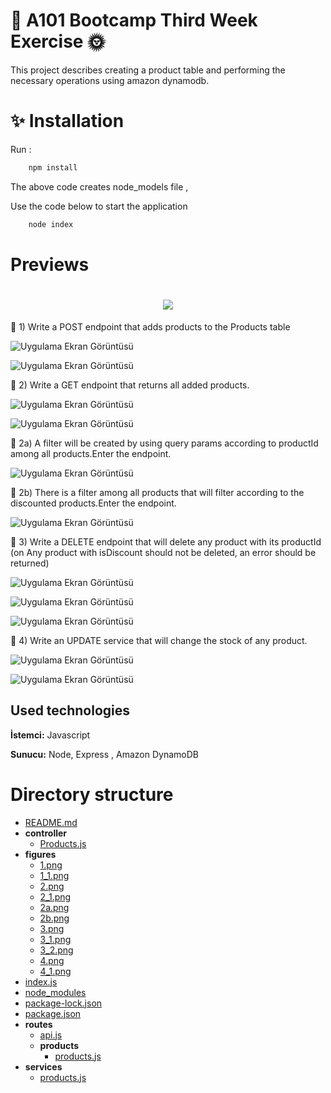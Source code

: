 
# 🚀 A101 Bootcamp Third Week Exercise 🌞

This project describes creating a product table and performing the necessary operations using amazon dynamodb.

# ✨ Installation


Run :

```bash
    npm install
```

The above code creates node_models file ,

Use the code below to start the application

```bash
    node index
```

# Previews

<h1 align="center"><img src="https://readme-typing-svg.herokuapp.com?font=arial-bold&color=%23F70000&size=28&duration=10000&vCenter=true&lines=A%E2%86%92" />
</h1>

📗 1) Write a POST endpoint that adds products to the Products table

![Uygulama Ekran Görüntüsü](https://github.com/A101-Node-js-TypeScript-Bootcamp/a101-bootcamp-odev3-esehitoglu/blob/main/figures/1.png)

![Uygulama Ekran Görüntüsü](https://github.com/A101-Node-js-TypeScript-Bootcamp/a101-bootcamp-odev3-esehitoglu/blob/main/figures/1_1.png)

📘 2) Write a GET endpoint that returns all added products.

![Uygulama Ekran Görüntüsü](https://github.com/A101-Node-js-TypeScript-Bootcamp/a101-bootcamp-odev3-esehitoglu/blob/main/figures/2.png)

![Uygulama Ekran Görüntüsü](https://github.com/A101-Node-js-TypeScript-Bootcamp/a101-bootcamp-odev3-esehitoglu/blob/main/figures/2_1.png)

📘 2a) A filter will be created by using query params according to productId among all products.Enter the endpoint.

![Uygulama Ekran Görüntüsü](https://github.com/A101-Node-js-TypeScript-Bootcamp/a101-bootcamp-odev3-esehitoglu/blob/main/figures/2a.png)

📘 2b) There is a filter among all products that will filter according to the discounted products.Enter the endpoint.

![Uygulama Ekran Görüntüsü](https://github.com/A101-Node-js-TypeScript-Bootcamp/a101-bootcamp-odev3-esehitoglu/blob/main/figures/2b.png)

📙 3) Write a DELETE endpoint that will delete any product with its productId (on
Any product with isDiscount should not be deleted, an error should be returned)

![Uygulama Ekran Görüntüsü](https://github.com/A101-Node-js-TypeScript-Bootcamp/a101-bootcamp-odev3-esehitoglu/blob/main/figures/3.png)

![Uygulama Ekran Görüntüsü](https://github.com/A101-Node-js-TypeScript-Bootcamp/a101-bootcamp-odev3-esehitoglu/blob/main/figures/3_1.png)

![Uygulama Ekran Görüntüsü](https://github.com/A101-Node-js-TypeScript-Bootcamp/a101-bootcamp-odev3-esehitoglu/blob/main/figures/3_2.png)

📕 4) Write an UPDATE service that will change the stock of any product.

![Uygulama Ekran Görüntüsü](https://github.com/A101-Node-js-TypeScript-Bootcamp/a101-bootcamp-odev3-esehitoglu/blob/main/figures/4.png)

![Uygulama Ekran Görüntüsü](https://github.com/A101-Node-js-TypeScript-Bootcamp/a101-bootcamp-odev3-esehitoglu/blob/main/figures/4_1.png)

## Used technologies

**İstemci:** Javascript

**Sunucu:** Node, Express , Amazon DynamoDB

   # Directory structure

   - [README.md](README.md)
   - __controller__
     - [Products.js](controller/Products.js)
   - __figures__
     - [1.png](figures/1.png)
     - [1\_1.png](figures/1_1.png)
     - [2.png](figures/2.png)
     - [2\_1.png](figures/2_1.png)
     - [2a.png](figures/2a.png)
     - [2b.png](figures/2b.png)
     - [3.png](figures/3.png)
     - [3\_1.png](figures/3_1.png)
     - [3\_2.png](figures/3_2.png)
     - [4.png](figures/4.png)
     - [4\_1.png](figures/4_1.png)
   - [index.js](index.js)
   - [node\_modules](node_modules)
   - [package\-lock.json](package-lock.json)
   - [package.json](package.json)
   - __routes__
     - [api.js](routes/api.js)
     - __products__
       - [products.js](routes/products/products.js)
   - __services__
     - [products.js](services/products.js)